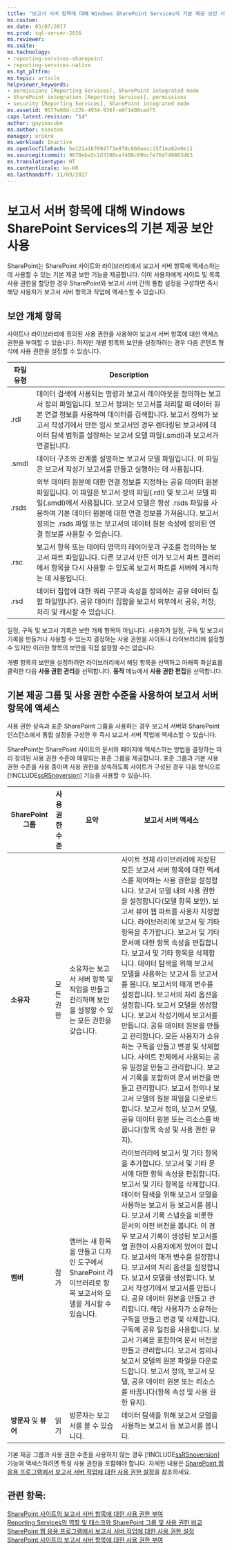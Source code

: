```yaml
---
title: "보고서 서버 항목에 대해 Windows SharePoint Services의 기본 제공 보안 사용 | Microsoft Docs"
ms.custom: 
ms.date: 03/07/2017
ms.prod: sql-server-2016
ms.reviewer: 
ms.suite: 
ms.technology:
- reporting-services-sharepoint
- reporting-services-native
ms.tgt_pltfrm: 
ms.topic: article
helpviewer_keywords:
- permissions [Reporting Services], SharePoint integrated mode
- SharePoint integration [Reporting Services], permissions
- security [Reporting Services], SharePoint integrated mode
ms.assetid: 9577e88d-c22b-4934-936f-e0f1400cedf5
caps.latest.revision: "14"
author: guyinacube
ms.author: asaxton
manager: erikre
ms.workload: Inactive
ms.openlocfilehash: be121a1676947f3e878c660aecc15f1ea82e0e11
ms.sourcegitcommit: 9678eba3c2d3100cef408c69bcfe76df49803d63
ms.translationtype: HT
ms.contentlocale: ko-KR
ms.lasthandoff: 11/09/2017
---
```

# <a name="use-built-in-security-in-windows-sharepoint-services-for-report-server-items"></a>보고서 서버 항목에 대해 Windows SharePoint Services의 기본 제공 보안 사용
  SharePoint는 SharePoint 사이트와 라이브러리에서 보고서 서버 항목에 액세스하는 데 사용할 수 있는 기본 제공 보안 기능을 제공합니다. 이미 사용자에게 사이트 및 목록 사용 권한을 할당한 경우 SharePoint와 보고서 서버 간의 통합 설정을 구성하면 즉시 해당 사용자가 보고서 서버 항목과 작업에 액세스할 수 있습니다.  
  
## <a name="securable-items"></a>보안 개체 항목  
 사이트나 라이브러리에 정의된 사용 권한을 사용하여 보고서 서버 항목에 대한 액세스 권한을 부여할 수 있습니다. 하지만 개별 항목의 보안을 설정하려는 경우 다음 콘텐츠 형식에 사용 권한을 설정할 수 있습니다.  
  
|파일 유형|Description|  
|---------------|-----------------|  
|.rdl|데이터 검색에 사용되는 명령과 보고서 레이아웃을 정의하는 보고서 정의 파일입니다. 보고서 정의는 보고서를 처리할 때 데이터 원본 연결 정보를 사용하여 데이터를 검색합니다. 보고서 정의가 보고서 작성기에서 만든 임시 보고서인 경우 렌더링된 보고서에 데이터 탐색 범위를 설정하는 보고서 모델 파일(.smdl)과 보고서가 연결됩니다.|  
|.smdl|데이터 구조와 관계를 설명하는 보고서 모델 파일입니다. 이 파일은 보고서 작성기 보고서를 만들고 실행하는 데 사용됩니다.|  
|.rsds|외부 데이터 원본에 대한 연결 정보를 지정하는 공유 데이터 원본 파일입니다. 이 파일은 보고서 정의 파일(.rdl) 및 보고서 모델 파일(.smdl)에서 사용됩니다. 보고서 모델은 항상 .rsds 파일을 사용하여 기본 데이터 원본에 대한 연결 정보를 가져옵니다. 보고서 정의는 .rsds 파일 또는 보고서의 데이터 원본 속성에 정의된 연결 정보를 사용할 수 있습니다.|  
|.rsc|보고서 항목 또는 데이터 영역의 레이아웃과 구조를 정의하는 보고서 파트 파일입니다. 다른 보고서 만든 이가 보고서 파트 갤러리에서 항목을 다시 사용할 수 있도록 보고서 파트를 서버에 게시하는 데 사용됩니다.|  
|.rsd|데이터 집합에 대한 쿼리 구문과 속성을 정의하는 공유 데이터 집합 파일입니다. 공유 데이터 집합을 보고서 외부에서 공유, 저장, 처리 및 캐시할 수 있습니다.|  
  
 일정, 구독 및 보고서 기록은 보안 개체 항목이 아닙니다. 사용자가 일정, 구독 및 보고서 기록을 만들거나 사용할 수 있는지 결정하는 사용 권한을 사이트나 라이브러리에 설정할 수 있지만 이러한 항목의 보안을 직접 설정할 수는 없습니다.  
  
 개별 항목의 보안을 설정하려면 라이브러리에서 해당 항목을 선택하고 아래쪽 화살표를 클릭한 다음 **사용 권한 관리**를 선택합니다. **동작** 메뉴에서 **사용 권한 편집**을 선택합니다.  
  
## <a name="using-built-in-groups-and-permission-levels-to-access-report-server-items"></a>기본 제공 그룹 및 사용 권한 수준을 사용하여 보고서 서버 항목에 액세스  
 사용 권한 상속과 표준 SharePoint 그룹을 사용하는 경우 보고서 서버와 SharePoint 인스턴스에서 통합 설정을 구성한 후 즉시 보고서 서버 작업에 액세스할 수 있습니다.  
  
 SharePoint는 SharePoint 사이트의 문서와 페이지에 액세스하는 방법을 결정하는 미리 정의된 사용 권한 수준에 매핑되는 표준 그룹을 제공합니다. 표준 그룹과 기본 사용 권한 수준을 사용 중이며 사용 권한을 상속하도록 사이트가 구성된 경우 다음 방식으로 [!INCLUDE[ssRSnoversion](../../includes/ssrsnoversion-md.md)] 기능을 사용할 수 있습니다.  
  
|**SharePoint 그룹**|**사용 권한 수준**|**요약**|**보고서 서버 액세스**|  
|---------------------------|--------------------------|-----------------|------------------------------|  
|**소유자**|모든 권한|소유자는 보고서 서버 항목 및 작업을 만들고 관리하며 보안을 설정할 수 있는 모든 권한을 갖습니다.|사이트 전체 라이브러리에 저장된 모든 보고서 서버 항목에 대한 액세스를 제어하는 사용 권한을 설정합니다. 보고서 모델 내의 사용 권한을 설정합니다(모델 항목 보안). 보고서 뷰어 웹 파트를 사용자 지정합니다. 라이브러리에 보고서 및 기타 항목을 추가합니다. 보고서 및 기타 문서에 대한 항목 속성을 편집합니다. 보고서 및 기타 항목을 삭제합니다. 데이터 탐색을 위해 보고서 모델을 사용하는 보고서 등 보고서를 봅니다. 보고서의 매개 변수를 설정합니다. 보고서의 처리 옵션을 설정합니다. 보고서 모델을 생성합니다. 보고서 작성기에서 보고서를 만듭니다. 공유 데이터 원본을 만들고 관리합니다. 모든 사용자가 소유하는 구독을 만들고 변경 및 삭제합니다. 사이트 전체에서 사용되는 공유 일정을 만들고 관리합니다. 보고서 기록을 포함하여 문서 버전을 만들고 관리합니다. 보고서 정의나 보고서 모델의 원본 파일을 다운로드합니다. 보고서 정의, 보고서 모델, 공유 데이터 원본 또는 리소스를 바꿉니다(항목 속성 및 사용 권한 유지).|  
|**멤버**|참가|멤버는 새 항목을 만들고 디자인 도구에서 SharePoint 라이브러리로 항목 보고서와 모델을 게시할 수 있습니다.|라이브러리에 보고서 및 기타 항목을 추가합니다. 보고서 및 기타 문서에 대한 항목 속성을 편집합니다. 보고서 및 기타 항목을 삭제합니다. 데이터 탐색을 위해 보고서 모델을 사용하는 보고서 등 보고서를 봅니다. 보고서 기록 스냅숏을 비롯한 문서의 이전 버전을 봅니다. 이 경우 보고서 기록이 생성된 보고서를 열 권한이 사용자에게 있어야 합니다. 보고서의 매개 변수를 설정합니다. 보고서의 처리 옵션을 설정합니다. 보고서 모델을 생성합니다. 보고서 작성기에서 보고서를 만듭니다. 공유 데이터 원본을 만들고 관리합니다. 해당 사용자가 소유하는 구독을 만들고 변경 및 삭제합니다. 구독에 공유 일정을 사용합니다. 보고서 기록을 포함하여 문서 버전을 만들고 관리합니다. 보고서 정의나 보고서 모델의 원본 파일을 다운로드합니다. 보고서 정의, 보고서 모델, 공유 데이터 원본 또는 리소스를 바꿉니다(항목 속성 및 사용 권한 유지).|  
|**방문자** 및 **뷰어**|읽기|방문자는 보고서를 볼 수 있습니다.|데이터 탐색을 위해 보고서 모델을 사용하는 보고서 등 보고서를 봅니다.|  
  
 기본 제공 그룹과 사용 권한 수준을 사용하지 않는 경우 [!INCLUDE[ssRSnoversion](../../includes/ssrsnoversion-md.md)] 기능에 액세스하려면 특정 사용 권한을 포함해야 합니다. 자세한 내용은 [SharePoint 웹 응용 프로그램에서 보고서 서버 작업에 대한 사용 권한 설정](../../reporting-services/security/set-permissions-for-report-server-operations-in-a-sharepoint-web-application.md)을 참조하세요.  
  
## <a name="see-also"></a>관련 항목:  
 [SharePoint 사이트의 보고서 서버 항목에 대한 사용 권한 부여](../../reporting-services/security/granting-permissions-on-report-server-items-on-a-sharepoint-site.md)   
 [Reporting Services의 역할 및 태스크와 SharePoint 그룹 및 사용 권한 비교](../../reporting-services/security/reporting-services-roles-tasks-vs-sharepoint-groups-permissions.md)   
 [SharePoint 웹 응용 프로그램에서 보고서 서버 작업에 대한 사용 권한 설정](../../reporting-services/security/set-permissions-for-report-server-operations-in-a-sharepoint-web-application.md)   
 [SharePoint 사이트의 보고서 서버 항목에 대한 사용 권한 부여](../../reporting-services/security/granting-permissions-on-report-server-items-on-a-sharepoint-site.md)  
  
  
